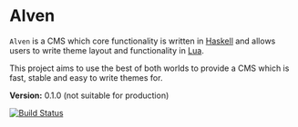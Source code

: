 # Alven

`Alven` is a CMS which core functionality is written in
[Haskell](https://www.haskell.org) and allows users to write theme layout and
functionality in [Lua](http://www.lua.org).

This project aims to use the best of both worlds to provide a CMS which is
fast, stable and easy to write themes for.

**Version:** 0.1.0 (not suitable for production)

[![Build Status](https://travis-ci.org/rzetterberg/alven.svg?branch=master)](https://travis-ci.org/rzetterberg/alven)
